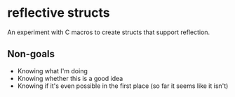 # reflective structs

An experiment with C macros to create structs that support reflection.

## Non-goals

- Knowing what I'm doing
- Knowing whether this is a good idea
- Knowing if it's even possible in the first place (so far it seems like it isn't)
